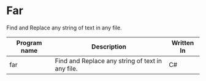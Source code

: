 # Far
Find and Replace any string of text in any file.


| Program name | Description | Written  In |
|-|-|-|
| far | Find and Replace any string of text in any file. | C# |

